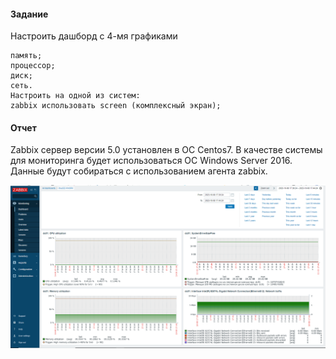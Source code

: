 #### Задание

Настроить дашборд с 4-мя графиками

    память;
    процессор;
    диск;
    сеть.
    Настроить на одной из систем:
    zabbix использовать screen (комплексный экран);

#### Отчет

Zabbix сервер версии 5.0 установлен в ОС Centos7.
В качестве системы для мониторинга будет использоваться ОС Windows Server 2016. Данные будут собираться с использованием агента zabbix.

![Alt text](https://github.com/catalist3/otus/blob/master/task15Monitoring/Zabbix_WinServer_Monitoring.png?raw=true)